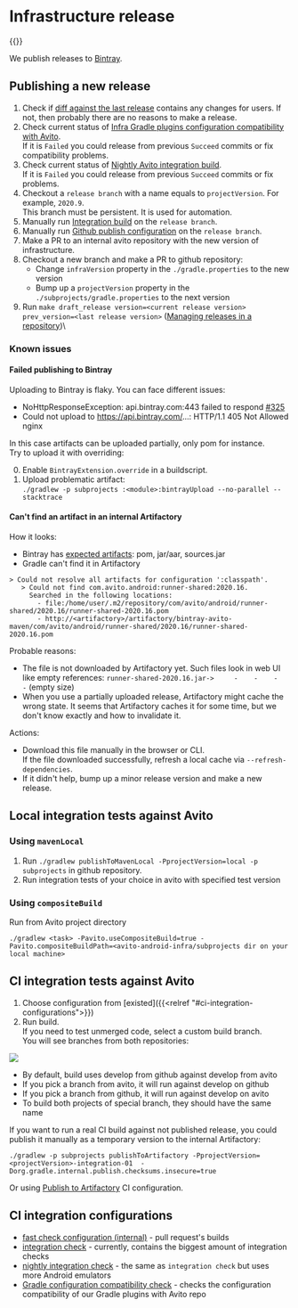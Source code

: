 # Infrastructure release

{{<avito page>}}

We publish releases to [Bintray](https://bintray.com/avito-tech/maven/avito-android).

## Publishing a new release

1. Check if [diff against the last release](https://github.com/avito-tech/avito-android/compare/2020.%3CSELECT_HERE_THE_LAST_RELEASE%3E...develop) contains any changes for users.
If not, then probably there are no reasons to make a release.
1. Check current status of [Infra Gradle plugins configuration compatibility with Avito](http://links.k.avito.ru/80).\
If it is `Failed` you could release from previous `Succeed` commits or fix compatibility problems.
1. Check current status of [Nightly Avito integration build](http://links.k.avito.ru/gZ).\
If it is `Failed` you could release from previous `Succeed` commits or fix problems.
1. Checkout a `release branch` with a name equals to `projectVersion`. For example, `2020.9`.\
This branch must be persistent. It is used for automation.
1. Manually run [Integration build](http://links.k.avito.ru/ZA) on the `release branch`.
1. Manually run [Github publish configuration](http://links.k.avito.ru/releaseAvitoTools) on the `release branch`.
1. Make a PR to an internal avito repository with the new version of infrastructure.
1. Checkout a new branch and make a PR to github repository:
    - Change `infraVersion` property in the `./gradle.properties` to the new version 
    - Bump up a `projectVersion` property in the `./subprojects/gradle.properties` to the next version
1. Run `make draft_release version=<current release version> prev_version=<last release version>`
([Managing releases in a repository](https://help.github.com/en/github/administering-a-repository/managing-releases-in-a-repository))\

### Known issues

#### Failed publishing to Bintray

Uploading to Bintray is flaky. You can face different issues:

- NoHttpResponseException: api.bintray.com:443 failed to respond [#325](https://github.com/bintray/gradle-bintray-plugin/issues/325)
- Could not upload to https://api.bintray.com/...: HTTP/1.1 405 Not Allowed nginx

In this case artifacts can be uploaded partially, only pom for instance.\
Try to upload it with overriding:

0. Enable `BintrayExtension.override` in a buildscript.
0. Upload problematic artifact:\
`./gradlew -p subprojects :<module>:bintrayUpload --no-parallel --stacktrace`

#### Can't find an artifact in an internal Artifactory

How it looks:

- Bintray has [expected artifacts](https://dl.bintray.com/avito/maven/com/avito/android/runner-shared/2020.16/): pom, jar/aar, sources.jar
- Gradle can't find it in Artifactory

```text
> Could not resolve all artifacts for configuration ':classpath'.
   > Could not find com.avito.android:runner-shared:2020.16.
     Searched in the following locations:
       - file:/home/user/.m2/repository/com/avito/android/runner-shared/2020.16/runner-shared-2020.16.pom
       - http://<artifactory>/artifactory/bintray-avito-maven/com/avito/android/runner-shared/2020.16/runner-shared-2020.16.pom
```

Probable reasons:

- The file is not downloaded by Artifactory yet. 
Such files look in web UI like empty references: `runner-shared-2020.16.jar->     -    -    -    -` (empty size)
- When you use a partially uploaded release, Artifactory might cache the wrong state.
It seems that Artifactory caches it for some time, but we don't know exactly and how to invalidate it.

Actions:

- Download this file manually in the browser or CLI.\
If the file downloaded successfully, refresh a local cache via `--refresh-dependencies`.
- If it didn't help, bump up a minor release version and make a new release. 

## Local integration tests against Avito

### Using `mavenLocal`

1. Run `./gradlew publishToMavenLocal -PprojectVersion=local -p subprojects` in github repository.
1. Run integration tests of your choice in avito with specified test version

### Using `compositeBuild`

Run from Avito project directory 

```shell script
./gradlew <task> -Pavito.useCompositeBuild=true -Pavito.compositeBuildPath=<avito-android-infra/subprojects dir on your local machine>
```

## CI integration tests against Avito

1. Choose configuration from [existed]({{<relref "#ci-integration-configurations">}})
1. Run build. \
If you need to test unmerged code, select a custom build branch.\
You will see branches from both repositories:

![](https://user-images.githubusercontent.com/1104540/75977180-e5dd4d80-5eec-11ea-80d3-2f9abd7efd36.png)

- By default, build uses develop from github against develop from avito
- If you pick a branch from avito, it will run against develop on github
- If you pick a branch from github, it will run against develop on avito
- To build both projects of special branch, they should have the same name

If you want to run a real CI build against not published release, 
you could publish it manually as a temporary version to the internal Artifactory:

```text
./gradlew -p subprojects publishToArtifactory -PprojectVersion=<projectVersion>-integration-01  -Dorg.gradle.internal.publish.checksums.insecure=true
```

Or using [Publish to Artifactory](http://links.k.avito.ru/publishToArtifactoryConfiguration) CI configuration.

## CI integration configurations

- [fast check configuration (internal)](http://links.k.avito.ru/fastCheck) - pull request's builds
- [integration check](http://links.k.avito.ru/ZA) - currently, contains the biggest amount of integration checks
- [nightly integration check](http://links.k.avito.ru/gZ) - the same as `integration check` but uses more Android emulators
- [Gradle configuration compatibility check](http://links.k.avito.ru/80) - checks the configuration compatibility of our Gradle plugins with Avito repo  

